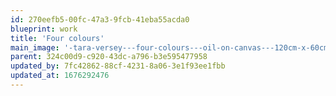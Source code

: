 ```yaml
---
id: 270eefb5-00fc-47a3-9fcb-41eba55acda0
blueprint: work
title: 'Four colours'
main_image: '-tara-versey---four-colours---oil-on-canvas---120cm-x-60cm-x-4cm--2022---3,500.jpg'
parent: 324c00d9-c920-43dc-a796-b3e595477958
updated_by: 7fc42862-88cf-4231-8a06-3e1f93ee1fbb
updated_at: 1676292476
---
```


